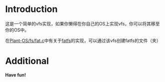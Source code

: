 # Introduction

这是一个简单的vfs实现，如果你懒得在你自己的OS上实现vfs，你可以将其移至你的OS中。

在[Plant-OS/fs/fat.c](https://github.com/plos-clan/Plant-OS/blob/main/src/fs/fat.c)中有关于[fatfs](https://github.com/abbrev/fatfs)的实现，可以通过该vfs创建fatfs的文件（夹）

# Additional
**Have fun!**
